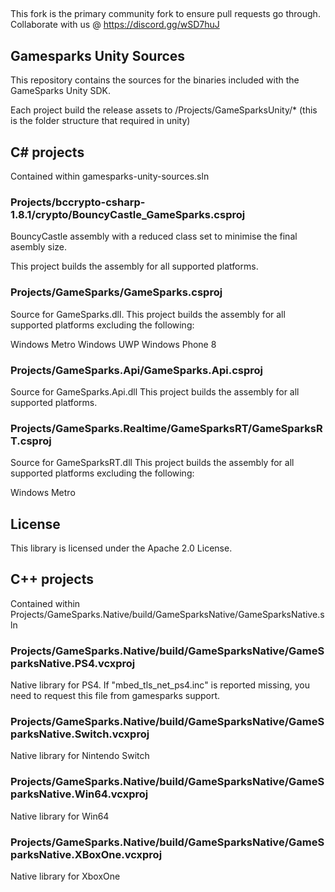 ##

This fork is the primary community fork to ensure pull requests go through. Collaborate with us @ https://discord.gg/wSD7huJ

## Gamesparks Unity Sources

This repository contains the sources for the binaries included with the GameSparks Unity SDK.

Each project build the release assets to /Projects/GameSparksUnity/* (this is the folder structure that required in unity)

## C# projects

Contained within gamesparks-unity-sources.sln

### Projects/bccrypto-csharp-1.8.1/crypto/BouncyCastle_GameSparks.csproj

BouncyCastle assembly with a reduced class set to minimise the final asembly size.

This project builds the assembly for all supported platforms.

### Projects/GameSparks/GameSparks.csproj

Source for GameSparks.dll. This project builds the assembly for all supported platforms excluding the following:

Windows Metro
Windows UWP
Windows Phone 8


### Projects/GameSparks.Api/GameSparks.Api.csproj

Source for GameSparks.Api.dll This project builds the assembly for all supported platforms.

### Projects/GameSparks.Realtime/GameSparksRT/GameSparksRT.csproj

Source for GameSparksRT.dll  This project builds the assembly for all supported platforms excluding the following:

Windows Metro

## License

This library is licensed under the Apache 2.0 License. 


## C++ projects

Contained within Projects/GameSparks.Native/build/GameSparksNative/GameSparksNative.sln

### Projects/GameSparks.Native/build/GameSparksNative/GameSparksNative.PS4.vcxproj

Native library for PS4. If "mbed_tls_net_ps4.inc" is reported missing, you need to request this file from gamesparks support.

### Projects/GameSparks.Native/build/GameSparksNative/GameSparksNative.Switch.vcxproj

Native library for Nintendo Switch

### Projects/GameSparks.Native/build/GameSparksNative/GameSparksNative.Win64.vcxproj

Native library for Win64

### Projects/GameSparks.Native/build/GameSparksNative/GameSparksNative.XBoxOne.vcxproj

Native library for XboxOne
